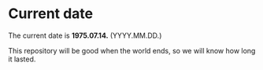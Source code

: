 # Current date

The current date is **1975.07.14.** (YYYY.MM.DD.)

This repository will be good when the world ends, so we will know how long it lasted.